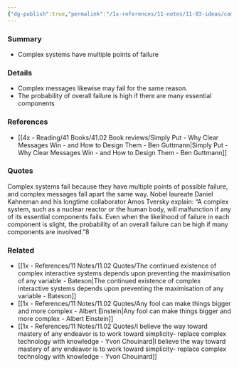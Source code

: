 ```yaml
---
{"dg-publish":true,"permalink":"/1x-references/11-notes/11-03-ideas/complex-systems-have-multiple-points-of-failure/","title":"Complex systems have multiple points of failure","created":"2024-04-22T13:41:42.944+03:00","updated":"2024-04-22T13:41:42.944+03:00"}
---
```



### Summary
- Complex systems have multiple points of failure

### Details
- Complex messages likewise may fail for the same reason.
- The probability of overall failure is high if there are many essential components

### References
- [[4x - Reading/41 Books/41.02 Book reviews/Simply Put - Why Clear Messages Win - and How to Design Them - Ben Guttmann\|Simply Put - Why Clear Messages Win - and How to Design Them - Ben Guttmann]] 

### Quotes
Complex systems fail because they have multiple points of possible failure, and complex messages fall apart the same way. Nobel laureate Daniel Kahneman and his longtime collaborator Amos Tversky explain: “A complex system, such as a nuclear reactor or the human body, will malfunction if any of its essential components fails. Even when the likelihood of failure in each component is slight, the probability of an overall failure can be high if many components are involved.”8


### Related
- [[1x - References/11 Notes/11.02 Quotes/The continued existence of complex interactive systems depends upon preventing the maximisation of any variable - Bateson\|The continued existence of complex interactive systems depends upon preventing the maximisation of any variable - Bateson]]
- [[1x - References/11 Notes/11.02 Quotes/Any fool can make things bigger and more complex - Albert Einstein\|Any fool can make things bigger and more complex - Albert Einstein]]
- [[1x - References/11 Notes/11.02 Quotes/I believe the way toward mastery of any endeavor is to work toward simplicity- replace complex technology with knowledge - Yvon Chouinard\|I believe the way toward mastery of any endeavor is to work toward simplicity- replace complex technology with knowledge - Yvon Chouinard]]